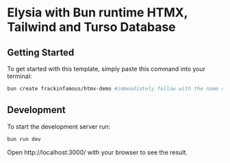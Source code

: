 # Elysia with Bun runtime HTMX, Tailwind and Turso Database

## Getting Started
To get started with this template, simply paste this command into your terminal:
```bash
bun create frackinfamous/htmx-demo #immeadiately follow with the name of your project if you want to name it something other than htmx-demo
```

## Development
To start the development server run:
```bash
bun run dev
```

Open http://localhost:3000/ with your browser to see the result.